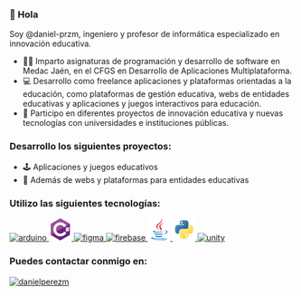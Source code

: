 ### 👋 Hola

Soy @daniel-przm, ingeniero y profesor de informática especializado en innovación educativa.

- 👨‍🏫 Imparto asignaturas de programación y desarrollo de software en Medac Jaén, en el CFGS en Desarrollo de Aplicaciones Multiplataforma.
- 💻 Desarrollo como freelance aplicaciones y plataformas orientadas a la educación, como plataformas de gestión educativa, webs de entidades educativas y aplicaciones y juegos interactivos para educación.
- 🏢 Participo en diferentes proyectos de innovación educativa y nuevas tecnologías con universidades e instituciones públicas.

### Desarrollo los siguientes proyectos:
- 🕹️ Aplicaciones y juegos educativos
- 🏫 Además de webs y plataformas para entidades educativas

### Utilizo las siguientes tecnologías:
<p align="left">
  <a href="https://www.arduino.cc/" target="_blank" rel="noreferrer"> <img src="https://cdn.worldvectorlogo.com/logos/arduino-1.svg" alt="arduino" width="40" height="40"/> </a>
  <a href="https://www.w3schools.com/cs/" target="_blank" rel="noreferrer"> <img src="https://raw.githubusercontent.com/devicons/devicon/master/icons/csharp/csharp-original.svg" alt="csharp" width="40" height="40"/> </a>
  <a href="https://www.figma.com/" target="_blank" rel="noreferrer"> <img src="https://www.vectorlogo.zone/logos/figma/figma-icon.svg" alt="figma" width="40" height="40"/> </a>
  <a href="https://firebase.google.com/" target="_blank" rel="noreferrer"> <img src="https://www.vectorlogo.zone/logos/firebase/firebase-icon.svg" alt="firebase" width="40" height="40"/> </a>
  <a href="https://www.java.com" target="_blank" rel="noreferrer"> <img src="https://raw.githubusercontent.com/devicons/devicon/master/icons/java/java-original.svg" alt="java" width="40" height="40"/> </a>
  <a href="https://www.python.org" target="_blank" rel="noreferrer"> <img src="https://raw.githubusercontent.com/devicons/devicon/master/icons/python/python-original.svg" alt="python" width="40" height="40"/> </a>
  <a href="https://unity.com/" target="_blank" rel="noreferrer"> <img src="https://www.vectorlogo.zone/logos/unity3d/unity3d-icon.svg" alt="unity" width="40" height="40"/> </a>
</p>

### Puedes contactar conmigo en:
<a href="https://linkedin.com/in/danielperezm" target="blank"><img align="center" src="https://raw.githubusercontent.com/rahuldkjain/github-profile-readme-generator/master/src/images/icons/Social/linked-in-alt.svg" alt="danielperezm" height="30" width="40" /></a>
